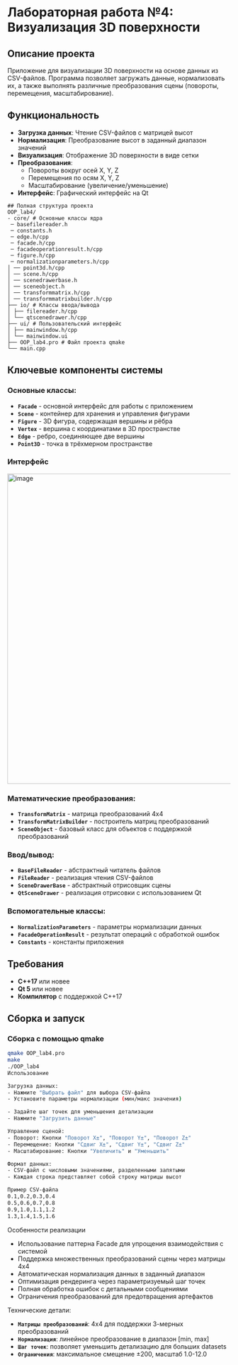 # Лабораторная работа №4: Визуализация 3D поверхности

## Описание проекта

Приложение для визуализации 3D поверхности на основе данных из CSV-файлов. Программа позволяет загружать данные, нормализовать их, а также выполнять различные преобразования сцены (повороты, перемещения, масштабирование).

## Функциональность

- **Загрузка данных**: Чтение CSV-файлов с матрицей высот
- **Нормализация**: Преобразование высот в заданный диапазон значений
- **Визуализация**: Отображение 3D поверхности в виде сетки
- **Преобразования**:
  - Повороты вокруг осей X, Y, Z
  - Перемещения по осям X, Y, Z
  - Масштабирование (увеличение/уменьшение)
- **Интерфейс**: Графический интерфейс на Qt
  
```
## Полная структура проекта
OOP_lab4/
- core/ # Основные классы ядра
 ─ basefilereader.h
 ─ constants.h
 ─ edge.h/cpp
 ─ facade.h/cpp
 ─ facadeoperationresult.h/cpp
 ─ figure.h/cpp
 ─ normalizationparameters.h/cpp
│ ── point3d.h/cpp
│ ── scene.h/cpp
│ ── scenedrawerbase.h
│ ── sceneobject.h
│ ── transformmatrix.h/cpp
│ ── transformmatrixbuilder.h/cpp
├── io/ # Классы ввода/вывода
│ ├── filereader.h/cpp
│ └── qtscenedrawer.h/cpp
├── ui/ # Пользовательский интерфейс
│ ├── mainwindow.h/cpp
│ └── mainwindow.ui
├── OOP_lab4.pro # Файл проекта qmake
└── main.cpp
```

## Ключевые компоненты системы

### Основные классы:
- **`Facade`** - основной интерфейс для работы с приложением
- **`Scene`** - контейнер для хранения и управления фигурами
- **`Figure`** - 3D фигура, содержащая вершины и рёбра
- **`Vertex`** - вершина с координатами в 3D пространстве
- **`Edge`** - ребро, соединяющее две вершины
- **`Point3D`** - точка в трёхмерном пространстве
  
### Интерфейс
<img width="800" height="700" alt="image" src="https://github.com/user-attachments/assets/6118e7d7-2a39-424c-92d6-7d34e5536cfa" />

### Математические преобразования:
- **`TransformMatrix`** - матрица преобразований 4x4
- **`TransformMatrixBuilder`** - построитель матриц преобразований
- **`SceneObject`** - базовый класс для объектов с поддержкой преобразований

### Ввод/вывод:
- **`BaseFileReader`** - абстрактный читатель файлов
- **`FileReader`** - реализация чтения CSV-файлов
- **`SceneDrawerBase`** - абстрактный отрисовщик сцены
- **`QtSceneDrawer`** - реализация отрисовки с использованием Qt

### Вспомогательные классы:
- **`NormalizationParameters`** - параметры нормализации данных
- **`FacadeOperationResult`** - результат операций с обработкой ошибок
- **`Constants`** - константы приложения

## Требования

- **C++17** или новее
- **Qt 5** или новее
- **Компилятор** с поддержкой C++17

## Сборка и запуск

### Сборка с помощью qmake

```bash
qmake OOP_lab4.pro
make
./OOP_lab4
Использование

Загрузка данных:
- Нажмите "Выбрать файл" для выбора CSV-файла
- Установите параметры нормализации (мин/макс значения)

- Задайте шаг точек для уменьшения детализации
- Нажмите "Загрузить данные"

Управление сценой:
- Поворот: Кнопки "Поворот X±", "Поворот Y±", "Поворот Z±"
- Перемещение: Кнопки "Сдвиг X±", "Сдвиг Y±", "Сдвиг Z±"
- Масштабирование: Кнопки "Увеличить" и "Уменьшить"

Формат данных:
- CSV-файл с числовыми значениями, разделенными запятыми
- Каждая строка представляет собой строку матрицы высот

Пример CSV-файла
0.1,0.2,0.3,0.4
0.5,0.6,0.7,0.8
0.9,1.0,1.1,1.2
1.3,1.4,1.5,1.6
```
Особенности реализации
- Использование паттерна Facade для упрощения взаимодействия с системой
- Поддержка множественных преобразований сцены через матрицы 4x4
- Автоматическая нормализация данных в заданный диапазон
- Оптимизация рендеринга через параметризуемый шаг точек
- Полная обработка ошибок с детальными сообщениями
- Ограничения преобразований для предотвращения артефактов

Технические детали:
- **`Матрицы преобразований`**: 4x4 для поддержки 3-мерных преобразований
- **`Нормализация`**: линейное преобразование в диапазон [min, max]
- **`Шаг точек`**: позволяет уменьшить детализацию для больших datasets
- **`Ограничения`**: максимальное смещение ±200, масштаб 1.0-12.0
